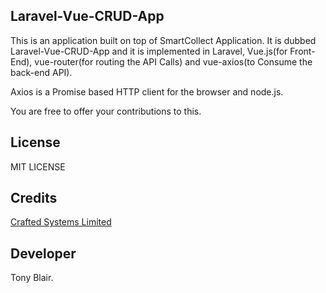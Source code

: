 ## Laravel-Vue-CRUD-App

This is an application built on top of SmartCollect Application. It is dubbed Laravel-Vue-CRUD-App and it is implemented in Laravel, Vue.js(for Front-End), vue-router(for routing the API Calls) and vue-axios(to Consume the back-end API). 

Axios is a Promise based HTTP client for the browser and node.js.

You are free to offer your contributions to this.

## License
MIT LICENSE

## Credits
[Crafted Systems Limited](http://crafted.co.ke/)

## Developer
Tony Blair.
